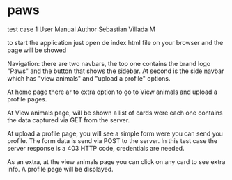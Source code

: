 # paws
test case 1
User Manual
Author Sebastian Villada M

to start the application just open de index html file on your browser and the page will be showed

Navigation:
    there are two navbars, the top one contains the brand logo "Paws" and the button that shows the sidebar.
    At second is the side navbar which has "view animals" and "upload a profile" options.

At home page there ar to extra option to go to View animals and upload a profile pages.

At View animals page, will be shown a list of cards were each one contains the data captured via GET from the server.

At upload a profile page, you will see a simple form were you can send you profile. The form data is send via POST to the server.
In this test case the server response is a 403 HTTP code, credentials are needed.

As an extra, at the view animals page you can click on any card to see extra info. A profile page will be displayed.
